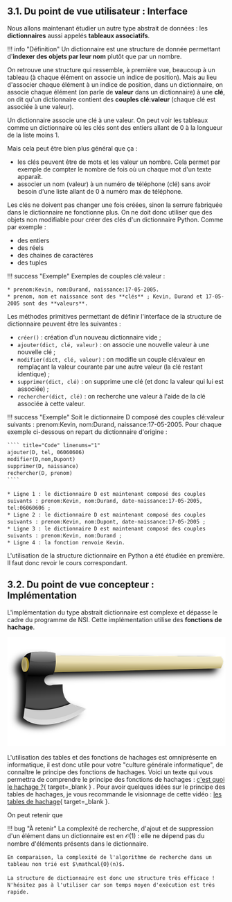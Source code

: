 ## 3.1. Du point de vue utilisateur : Interface

Nous allons maintenant étudier un autre type abstrait de données : les **dictionnaires** aussi appelés **tableaux associatifs**.

!!! info "Définition"
    Un dictionnaire est une structure de donnée permettant d'**indexer des objets par leur nom** plutôt que par un nombre.

On retrouve une structure qui ressemble, à première vue, beaucoup à un tableau (à chaque élément on associe un indice de position). Mais au lieu d'associer chaque élément à un indice de position, dans un dictionnaire, on associe chaque élément (on parle de **valeur** dans un dictionnaire) à une **clé**, on dit qu'un dictionnaire contient des **couples clé:valeur** (chaque clé est associée à une valeur).

Un dictionnaire associe une clé à une valeur. On peut voir les tableaux comme un dictionnaire où les clés sont des entiers allant de 0 à la longueur de la liste moins 1.

Mais cela peut être bien plus général que ça :

* les clés peuvent être de mots et les valeur un nombre. Cela permet par exemple de compter le nombre de fois où un chaque mot d'un texte apparaît.
* associer un nom (valeur) à un numéro de téléphone (clé) sans avoir besoin d'une liste allant de 0 à numéro max de téléphone.

Les clés ne doivent pas changer une fois créées, sinon la serrure fabriquée dans le dictionnaire ne fonctionne plus. On ne doit donc utiliser que des objets non modifiable pour créer des clés d'un dictionnaire Python. Comme par exemple :

* des entiers
* des réels
* des chaines de caractères
* des tuples

!!! success "Exemple"
    Exemples de couples clé:valeur :
    
    * prenom:Kevin, nom:Durand, naissance:17-05-2005. 
    * prenom, nom et naissance sont des **clés** ; Kevin, Durand et 17-05-2005 sont des **valeurs**.

Les méthodes primitives permettant de définir l'interface de la structure de dictionnaire peuvent être les suivantes :

* ``créer()`` : création d'un nouveau dictionnaire vide ;
* ``ajouter(dict, clé, valeur)`` : on associe une nouvelle valeur à une nouvelle clé ;
* ``modifier(dict, clé, valeur)`` : on modifie un couple clé:valeur en remplaçant la valeur courante par une autre valeur (la clé restant identique) ;
* ``supprimer(dict, clé)`` : on supprime une clé (et donc la valeur qui lui est associée) ;
* ``rechercher(dict, clé)`` : on recherche une valeur à l'aide de la clé associée à cette valeur.

!!! success "Exemple"
    Soit le dictionnaire D composé des couples clé:valeur suivants : prenom:Kevin, nom:Durand, naissance:17-05-2005. Pour chaque exemple ci-dessous on repart du dictionnaire d'origine :

    ```` title="Code" linenums="1"
    ajouter(D, tel, 06060606)
    modifier(D,nom,Dupont)
    supprimer(D, naissance)
    rechercher(D, prenom)
    ````

    * Ligne 1 : le dictionnaire D est maintenant composé des couples suivants : prenom:Kevin, nom:Durand, date-naissance:17-05-2005, tel:06060606 ;
    * Ligne 2 : le dictionnaire D est maintenant composé des couples suivants : prenom:Kevin, nom:Dupont, date-naissance:17-05-2005 ;
    * Ligne 3 : le dictionnaire D est maintenant composé des couples suivants : prenom:Kevin, nom:Durand ;
    * Ligne 4 : la fonction renvoie Kevin.

L'utilisation de la structure dictionnaire en Python a été étudiée en première. Il faut donc revoir le cours correspondant.

## 3.2. Du point de vue concepteur : Implémentation

L'implémentation du type abstrait dictionnaire est complexe et dépasse le cadre du programme de NSI. Cette implémentation utilise des **fonctions de hachage**.

![image50](../../../assets/images/hache.png)

L'utilisation des tables et des fonctions de hachages est omniprésente en informatique, il est donc utile pour votre "culture générale informatique", de connaître le principe des fonctions de hachages. Voici un texte qui vous permettra de comprendre le principe des fonctions de hachages : [c'est quoi le hachage ?](https://culture-informatique.net/cest-quoi-hachage/){ target=_blank } . Pour avoir quelques idées sur le principe des tables de hachages, je vous recommande le visionnage de cette vidéo : [les tables de hachage](https://www.youtube.com/watch?v=CkLctGYWFPA){ target=_blank }.

On peut retenir que 

!!! bug "À retenir"
    La complexité de recherche, d'ajout et de suppression d'un élément dans un dictionnaire est en $\mathcal{O}(1)$ : elle ne dépend pas du nombre d'éléments présents dans le dictionnaire.
    
    En comparaison, la complexité de l'algorithme de recherche dans un tableau non trié est $\mathcal{O}(n)$.

    La structure de dictionnaire est donc une structure très efficace ! N'hésitez pas à l'utiliser car son temps moyen d'exécution est très rapide.